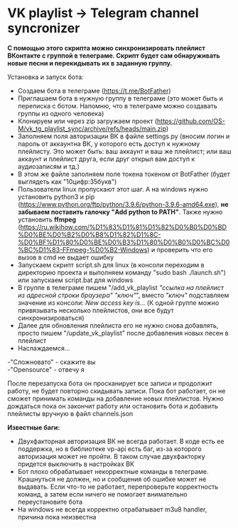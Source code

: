 # VK playlist -> Telegram channel syncronizer

**С помощью этого скрипта можно синхронизировать плейлист ВКонтакте с группой в телеграме. Скрипт будет сам обнаруживать новые песни и перекидывать их в заданную группу.**

Установка и запуск бота:
- Создаем бота в телеграме (https://t.me/BotFather)
- Приглашаем бота в нужную группу в телеграме (это может быть и переписка с ботом. Напомню, что в телеграме можно создавать группы из одного человека)
- Клонируем или через zip загружаем проект (https://github.com/OS-M/vk_tg_playlist_sync/archive/refs/heads/main.zip)
- Заполняем поля авторизации ВК в файле settings.py (вносим логин и пароль от аккаунтна ВК, у которого есть доступ к нужному плейлисту. Это может быть: ваш аккаунт и ваш же плейлист; или ваш аккаунт и плейлист друга, если друг открыл вам доступ к аудиозаписям и тд.)
- В этом же файле заполняем поле токена токеном от BotFather (будет выглядеть как "10цифр:35букв")
- Пользователи linux пропускают этот шаг. А на windows нужно установить python3 и pip (https://www.python.org/ftp/python/3.9.6/python-3.9.6-amd64.exe), **не забываем поставить галочку "Add python to PATH"**. Также нужно установить **ffmpeg** (https://ru.wikihow.com/%D1%83%D1%81%D1%82%D0%B0%D0%BD%D0%BE%D0%B2%D0%B8%D1%82%D1%8C-%D0%BF%D1%80%D0%BE%D0%B3%D1%80%D0%B0%D0%BC%D0%BC%D1%83-FFmpeg-%D0%B2-Windows) и проверить что его вызов в cmd не выдает ошибку
- Запускаем скрипт script.sh для linux (в консоли переходим в директорию проекта и выполняем команду "sudo bash ./launch.sh") или запускаем script.bat для windows
- В группе в телеграме пишем "/add_vk_playlist _"ссылка на плейлист из адресной строки браузера"_ _"ключ"_", вместо _"ключ"_ подставляем значение из консоли: _New access key is..._ (К одной группе можно привязывать несколько плейлистов, они все будут синхронизироваться)
- Далее для обновления плейлиста его не нужно снова добавлять, просто пишем "/update_vk_playlist" после добавления новых песен в плейлист
- Наслаждаемся...

-"Сложновато" - скажите вы</br>
-"Opensource" - отвечу я

После перезапуска бота он просканирует все записи и продолжит работу, не будет повторно скидывать записи.
Пока бот работает, он не сможет принимать команды на добавление новых плейлистов. Нужно дождаться пока он закончит работу или остановить бота и добавить плейлисты вручную в файл channels.json

**Известные баги:**
- Двухфакторная авторизация ВК не всегда работает. В коде есть ее поддержка, но в библиотеке vp-api есть баг, из-за которого авторизация может не пройти. В таком случае двухфакторку придется выключить в настройках ВК
- Бот плохо обрабатывает некорректные команды в телеграме. Крашнуться не должен, но и сообщения об ошибке может не выдавать. Если что-то не работает, перепроверьте корректность команд, а затем если ничего не помогает внимательно переустановите бота
- На windows не всегда корректно отрабатывает m3u8 handler, причина пока неизвестна
